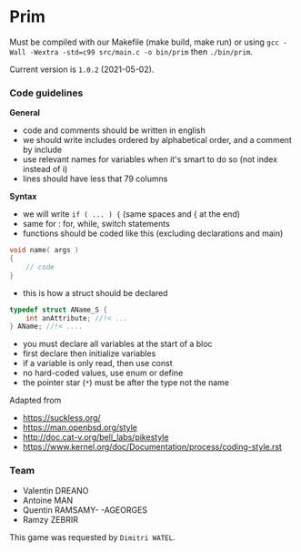 # Prim

Must be compiled with our Makefile (make build,
make run) or using ``gcc -Wall -Wextra -std=c99 src/main.c
-o bin/prim`` then `./bin/prim`.

Current version is ``1.0.2`` (2021-05-02).

### Code guidelines

**General**
* code and comments should be written in english
* we should write includes ordered by alphabetical order, and a comment by include
* use relevant names for variables when it's smart to do so (not index instead of i)
* lines should have less that 79 columns

**Syntax**
* we will write `if ( ... ) {` (same spaces and { at the end)
* same for : for, while, switch statements
* functions should be coded like this (excluding declarations and main)
```c
void name( args )
{
    // code
}  
  ```
* this is how a struct should be declared
```c
typedef struct AName_S {
    int anAttribute; //!< ...
} AName; //!< ....
```
* you must declare all variables at the start of a bloc
* first declare then initialize variables
* if a variable is only read, then use const
* no hard-coded values, use enum or define
* the pointer star (`*`) must be after the type not the name

Adapted from
* https://suckless.org/
* https://man.openbsd.org/style
* http://doc.cat-v.org/bell_labs/pikestyle
* https://www.kernel.org/doc/Documentation/process/coding-style.rst

### Team

* Valentin DREANO
* Antoine MAN
* Quentin RAMSAMY- -AGEORGES 
* Ramzy ZEBRIR

This game was requested by ``Dimitri WATEL``.